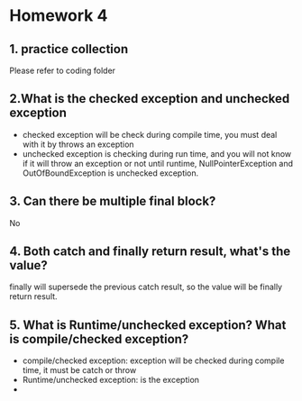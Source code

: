 # Homework 4

## 1. practice collection
Please refer to coding folder

## 2.What is the checked exception and unchecked exception
- checked exception will be check during compile time, you must deal with it by throws an exception
- unchecked exception is checking during run time, and you will not know if it will throw an exception or not until runtime, NullPointerException and OutOfBoundException is unchecked exception.

## 3. Can there be multiple final block?
No

## 4. Both catch and finally return result, what's the value?
finally will supersede the previous catch result, so the value will be finally return result.

## 5. What is Runtime/unchecked exception? What is compile/checked exception?

 - compile/checked exception: exception will be checked during compile time, it must be catch or throw
 - Runtime/unchecked exception: is the exception 
 - 
   
